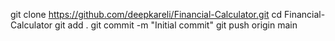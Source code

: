 git clone https://github.com/deepkareli/Financial-Calculator.git
cd Financial-Calculator
git add .
git commit -m "Initial commit"
git push origin main
